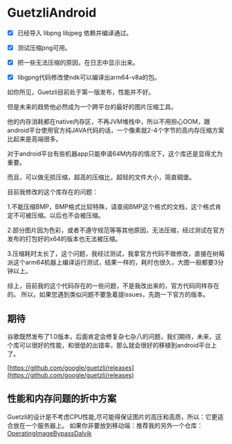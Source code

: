 # GuetzliAndroid


 - [x] 已经导入 libpng libjpeg 依赖并编译通过。
 - [x] 测试压缩png可用。
 - [x] 把一些无法压缩的原因，在日志中显示出来。
 - [x] libgpng代码修改使ndk可以编译出arm64-v8a的包。


如你所见，Guetzli目前处于第一版发布，性能并不好。

但是未来的趋势他必然成为一个跨平台的最好的图片压缩工具。

他的内存消耗都在native内存区，不再JVM堆栈中，所以不用担心OOM，跟android平台使用官方纯JAVA代码的话，一个像素就2-4个字节的高内存压缩方案比起来是高端很多。

对于android平台有些机器app只能申请64M内存的情况下，这个库还是显得尤为重要。

而且，可以做无损压缩，超高的压缩比，超轻的文件大小，简直碉堡。


目前我修改的这个库存在的问题：

1.不能压缩BMP，BMP格式比较特殊，请查阅BMP这个格式的文档，这个格式肯定不可被压缩。以后也不会被压缩。

2.部分图片因为色彩，或者不遵守规范等等其他原因，无法压缩，经过测试在官方发布的打包好的x64的版本也无法被压缩。

3.压缩耗时太长了，这个问题，我经过测试，我拿官方代码不做修改，直接在树莓派这个arm64机器上编译运行测试，结果一样的，耗时也很久，大图一般都要3分钟以上。


综上，目前我的这个代码存在的一些问题，不是我改出来的，官方代码同样存在的。
所以，如果您遇到类似问题不要急着提issues，先跑一下官方的版本。


## 期待
谷歌既然发布了1.0版本，后面肯定会修复杂七杂八的问题，我们期待，未来，这个库可以很好的性能，和很低的出错率，那么就会很好的移植到android平台上了。


[https://github.com/google/guetzli/releases](https://github.com/google/guetzli/releases)



## 性能和内存问题的折中方案

Guetzli的设计是不考虑CPU性能,尽可能得保证图片的高压和高质，所以：它更适合放在一个服务器上。
如果你非要放到移动端：推荐我的另外一个仓库：[OperatingImageBypassDalvik](https://github.com/weizongwei5/OperatingImageBypassDalvik)